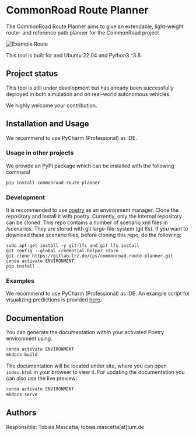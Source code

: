 # CommonRoad Route Planner
The CommonRoad Route Planner aims to give an extendable, light-weight route- and reference path planner for the CommonRoad project

![Example Route](assets/example_route.png)

This tool is built for and Ubuntu 22.04 and Python3 ^3.8.
## Project status
This tool is still under development but has already been successfully deployed in both simulation and on real-world 
autonomous vehicles.

We highly welcome your contribution.

## Installation and Usage
We recommend to use PyCharm (Professional) as IDE.
### Usage in other projects
We provide an PyPI package which can be installed with the following command
```shell
pip install commonroad-route-planner
```

### Development
It is recommended to use [poetry](https://python-poetry.org/) as an environment manager.
Clone the repository and install it with poetry. Currently, only the internal repository can be cloned.
This repo contains a number of scenario xml files in /scenarios. They are stored with git large-file-system (git lfs).
If you want to download these scenario files, before cloning this repo, do the following:
```shell
sudo apt-get install -y git-lfs and git lfs install
git config --global credential.helper store
git clone https://gitlab.lrz.de/cps/commonroad-route-planner.git
conda activate ENVIRONMENT
pip install .
```

### Examples
We recommend to use PyCharm (Professional) as IDE.
An example script for visualizing predictions is provided [here](example.md).


## Documentation
You can generate the documentation within your activated Poetry environment using.
```bash
conda activate ENVIRONMENT
mkdocs build
```
The documentation will be located under site, where you can open `index.html` in your browser to view it.
For updating the documentation you can also use the live preview:
```bash
conda activate ENVIRONMENT
mkdocs serve
```

## Authors
Responsible: Tobias Mascetta, tobias.mascetta[at]tum.de


